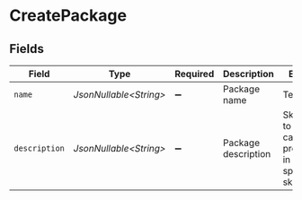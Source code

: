 # CreatePackage


## Fields

| Field                                                                 | Type                                                                  | Required                                                              | Description                                                           | Example                                                               |
| --------------------------------------------------------------------- | --------------------------------------------------------------------- | --------------------------------------------------------------------- | --------------------------------------------------------------------- | --------------------------------------------------------------------- |
| `name`                                                                | *JsonNullable\<String>*                                               | :heavy_minus_sign:                                                    | Package name                                                          | Test 1                                                                |
| `description`                                                         | *JsonNullable\<String>*                                               | :heavy_minus_sign:                                                    | Package description                                                   | Skills test to gauge a candidate's proficiency in job-specific skills |